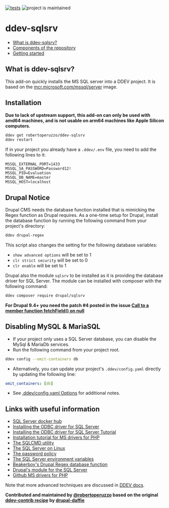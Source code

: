 [![tests](https://github.com/robertoperuzzo/ddev-sqlsrv/actions/workflows/tests.yml/badge.svg)](https://github.com/robertoperuzzo/ddev-sqlsrv/actions/workflows/tests.yml) ![project is maintained](https://img.shields.io/maintenance/yes/2024.svg)

# ddev-sqlsrv <!-- omit in toc -->

* [What is ddev-sqlsrv?](#what-is-ddev-sqlsrv)
* [Components of the repository](#components-of-the-repository)
* [Getting started](#getting-started)

## What is ddev-sqlsrv?

This add-on quickly installs the MS SQL server into a DDEV project.
It is based on the [mcr.microsoft.com/mssql/server](https://hub.docker.com/_/microsoft-mssql-server) image.

## Installation

**Due to lack of upstream support, this add-on can only be used with amd64 machines, and is not usable on arm64 machines like Apple Silicon computers.**

```bash
ddev get robertoperuzzo/ddev-sqlsrv
ddev restart
```

If in your project you already have a `.ddev/.env` file, you need to add the following lines to it:

```dotenv
MSSQL_EXTERNAL_PORT=1433
MSSQL_SA_PASSWORD=Password12!
MSSQL_PID=Evaluation
MSSQL_DB_NAME=master
MSSQL_HOST=localhost
```

## Drupal Notice

Drupal CMS needs the database function installed that is mimicking the Regex function as Drupal requires. As a one-time setup for Drupal, install the database function by running the following command from your project's directory:

```bash
ddev drupal-regex
```

This script also changes the setting for the following database variables:
* `show advanced options` will be set to 1
* `clr strict security` will be set to 0
* `clr enable` will be set to 1

Drupal also the module `sqlsrv` to be installed as it is providing the database driver for SQL Server. The module can be installed with composer with the following command:

```bash
ddev composer require drupal/sqlsrv
```

**For Drupal 9.4+ you need the patch #4 posted in the issue [Call to a member function fetchField() on null
](https://www.drupal.org/project/sqlsrv/issues/3291199)**

## Disabling MySQL & MariaSQL

* If your project only uses a SQL Server database, you can disable the MySql & MariaDb services.
* Run the following command from your project root.

```bash
ddev config --omit-containers db
```

* Alternatively, you can update your project's `.ddev/config.yaml` directly by updating the following line:

```yaml
omit_containers: [db]
```

* See [.ddev/config.yaml Options](https://ddev.readthedocs.io/en/stable/users/extend/config_yaml/) for additional notes.

## Links with useful information

* [SQL Server docker hub](https://hub.docker.com/_/microsoft-mssql-server)
* [Installing the ODBC driver for SQL Server](https://docs.microsoft.com/en-us/sql/connect/odbc/linux-mac/installing-the-microsoft-odbc-driver-for-sql-server)
* [Installing the ODBC driver for SQL Server Tutorial](https://docs.microsoft.com/en-us/sql/connect/php/installation-tutorial-linux-mac)
* [Installation tutorial for MS drivers for PHP](https://docs.microsoft.com/en-us/sql/connect/php/installation-tutorial-linux-mac)
* [The SQLCMD utility](https://docs.microsoft.com/en-us/sql/tools/sqlcmd-utility)
* [The SQL Server on Linux](https://docs.microsoft.com/en-us/sql/linux/sql-server-linux-overview)
* [The password policy](https://docs.microsoft.com/en-us/sql/relational-databases/security/password-policy)
* [The SQL Server environment variables](https://docs.microsoft.com/en-us/sql/linux/sql-server-linux-configure-environment-variables)
* [Beakerboy's Drupal Regex database function](https://github.com/Beakerboy/drupal-sqlsrv-regex)
* [Drupal's module for the SQL Server](https://www.drupal.org/project/sqlsrv)
* [Github MS drivers for PHP](https://github.com/microsoft/msphpsql)

Note that more advanced techniques are discussed in [DDEV docs](https://ddev.readthedocs.io/en/latest/users/extend/additional-services/#additional-service-configurations-and-add-ons-for-ddev).

**Contributed and maintained by [@robertoperuzzo](https://github.com/robertoperuzzo) based on the original [ddev-contrib recipe](https://github.com/ddev/ddev-contrib/tree/master/docker-compose-services/sqlsrv) by [drupal-daffie](https://github.com/drupal-daffie)**
